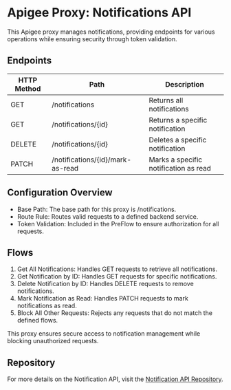 # Apigee Proxy: Notifications API
This Apigee proxy manages notifications, providing endpoints for various operations while ensuring security through token validation.

## Endpoints
| HTTP Method	 | Path	                            | Description                           |
|--------------|----------------------------------|---------------------------------------|
| GET          | /notifications                   | Returns all notifications             |
| GET          | /notifications/{id}              | Returns a specific notification       |
| DELETE       | /notifications/{id}              | Deletes a specific notification       |
| PATCH        | /notifications/{id}/mark-as-read | Marks a specific notification as read |

## Configuration Overview
- Base Path: The base path for this proxy is /notifications.
- Route Rule: Routes valid requests to a defined backend service.
- Token Validation: Included in the PreFlow to ensure authorization for all requests.

## Flows
1. Get All Notifications: Handles GET requests to retrieve all notifications.
2. Get Notification by ID: Handles GET requests for specific notifications.
3. Delete Notification by ID: Handles DELETE requests to remove notifications.
4. Mark Notification as Read: Handles PATCH requests to mark notifications as read.
5. Block All Other Requests: Rejects any requests that do not match the defined flows.

This proxy ensures secure access to notification management while blocking unauthorized requests.

## Repository
For more details on the Notification API, visit the [Notification API Repository](https://github.com/GilbertoJNJ/NotificationAPI).